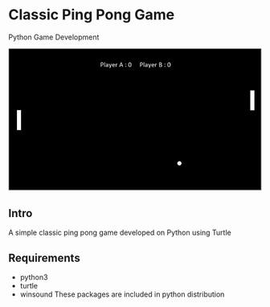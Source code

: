 # Classic Ping Pong Game
Python Game Development 

<p align="center">
    <img src="https://github.com/Saffian-Asghar/Classic-Ping-Pong-Game/blob/master/game.gif?raw=true" width="720" alt="lines" /><br>    
</p> 

## Intro
A simple classic ping pong game developed on Python using Turtle
## Requirements
* python3
* turtle
* winsound
These packages are included in python distribution

